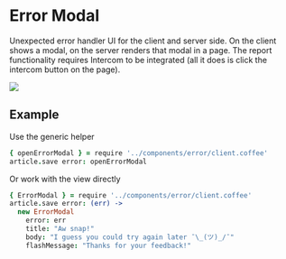 # Error Modal

Unexpected error handler UI for the client and server side. On the client shows a modal, on the server renders that modal in a page. The report functionality requires Intercom to be integrated (all it does is click the intercom button on the page).

![](http://cl.ly/image/0r0G432W031A)

## Example

Use the generic helper

````coffeescript
{ openErrorModal } = require '../components/error/client.coffee'
article.save error: openErrorModal
````

Or work with the view directly

````coffeescript
{ ErrorModal } = require '../components/error/client.coffee'
article.save error: (err) ->
  new ErrorModal
    error: err
    title: "Aw snap!"
    body: "I guess you could try again later ¯\_(ツ)_/¯"
    flashMessage: "Thanks for your feedback!"
````
